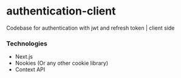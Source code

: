# authentication-client
Codebase for authentication with jwt and refresh token | client side


### Technologies
* Next.js
* Nookies (Or any other cookie library)
* Context API
